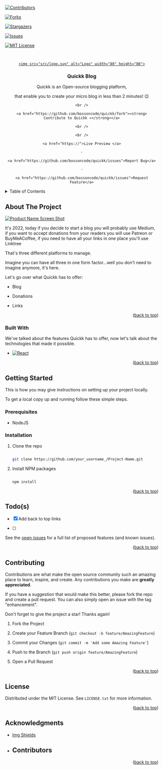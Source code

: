 <div id="top"></div>

[![Contributors][contributors-shield]][contributors-url]

[![Forks][forks-shield]][forks-url]

[![Stargazers][stars-shield]][stars-url]

[![Issues][issues-shield]][issues-url]

[![MIT License][license-shield]][license-url]

<!-- PROJECT LOGO -->

<br />

<div align="center">

  <a href="https://quickk.blog">

    <img src="src/logo.svg" alt="Logo" width="80" height="80">

  </a>

  <h3 align="center">Quickk Blog</h3>

  <p align="center">

   Quickk is an Open-source blogging platform,

   that enable you to create your micro blog in less than 2 minutes! 😉

    <br />

    <a href="https://github.com/bossoncode/quickk/fork"><strong> Contribute to Quickk »</strong></a>

    <br />

    <br />

    <a href="https://">Live Preview </a>

    ·

    <a href="https://github.com/bossoncode/quickk/issues">Report Bug</a>

    ·

    <a href="https://github.com/bossoncode/quickk/issues">Request Feature</a>

  </p>

</div>

<!-- TABLE OF CONTENTS -->

<details>

  <summary>Table of Contents</summary>

  <ol>

    <li>

      <a href="#about-the-project">About The Project</a>

      <ul>

        <li><a href="#built-with">Built With</a></li>

      </ul>

    </li>

    <li>

      <a href="#getting-started">Getting Started</a>

      <ul>

        <li><a href="#prerequisites">Prerequisites</a></li>

        <li><a href="#installation">Installation</a></li>

      </ul>

    </li>

    <li><a href="#contributing">Contributing</a></li>

    <li><a href="#license">License</a></li>

    <li><a href="#acknowledgments">Acknowledgments</a></li>

  </ol>

</details>

<!-- ABOUT THE PROJECT -->

## About The Project

[![Product Name Screen Shot][product-screenshot]](https://example.com)

It's 2022, today if you decide to start a blog you will probably use Medium, if you want to accept donations from your readers you will use Patreon or BuyMeACoffee, if you need to have all your links in one place you'll use Linktree

That's three different platforms to manage.

Imagine you can have all three in one form factor...well you don't need to imagine anymore, it's here.

Let's go over what Quickk has to offer: 

* Blog

* Donations

* Links

<p align="right">(<a href="#top">back to top</a>)</p>

### Built With

We've talked about the features Quickk has to offer, now let's talk about the technologies that made it possible.

* [![React][React.js]][React-url]

<p align="right">(<a href="#top">back to top</a>)</p>

<!-- GETTING STARTED -->

## Getting Started

This is how you may give instructions on setting up your project locally.

To get a local copy up and running follow these simple steps.

### Prerequisites

- NodeJS

### Installation

1. Clone the repo

   ```sh

   git clone https://github.com/your_username_/Project-Name.git

   ```

3. Install NPM packages

   ```sh

   npm install

   ```

<p align="right">(<a href="#top">back to top</a>)</p>

<!-- Todo -->

## Todo(s)

- [x] Add back to top links

- [ ] 

See the [open issues](https://github.com/bossoncode/quickk/issues) for a full list of proposed features (and known issues).

<p align="right">(<a href="#top">back to top</a>)</p>

<!-- CONTRIBUTING -->

## Contributing

Contributions are what make the open source community such an amazing place to learn, inspire, and create. Any contributions you make are **greatly appreciated**.

If you have a suggestion that would make this better, please fork the repo and create a pull request. You can also simply open an issue with the tag "enhancement".

Don't forget to give the project a star! Thanks again!

1. Fork the Project

2. Create your Feature Branch (`git checkout -b feature/AmazingFeature`)

3. Commit your Changes (`git commit -m 'Add some Amazing Feature'`)

4. Push to the Branch (`git push origin feature/AmazingFeature`)

5. Open a Pull Request

<p align="right">(<a href="#top">back to top</a>)</p>

<!-- LICENSE -->

## License

Distributed under the MIT License. See `LICENSE.txt` for more information.

<p align="right">(<a href="#top">back to top</a>)</p>

<!-- ACKNOWLEDGMENTS -->

## Acknowledgments

* [Img Shields](https://shields.io)

* ## Contributors

<p align="right">(<a href="#top">back to top</a>)</p>

<!-- MARKDOWN LINKS & IMAGES -->

<!-- https://www.markdownguide.org/basic-syntax/#reference-style-links -->

[contributors-shield]: https://img.shields.io/github/contributors/bossoncode/quickk.svg?style=for-the-badge

[contributors-url]: https://github.com/bossoncode/quickk/graphs/contributors

[forks-shield]: https://img.shields.io/github/forks/bossoncode/quickk.svg?style=for-the-badge

[forks-url]: https://github.com/bossoncode/quickk/network/members

[stars-shield]: https://img.shields.io/github/stars/bossoncode/quickk.svg?style=for-the-badge

[stars-url]: https://github.com/bossoncode/quickk/stargazers

[issues-shield]: https://img.shields.io/github/issues/bossoncode/quickk.svg?style=for-the-badge

[issues-url]: https://github.com/bossoncode/quickk/issues

[license-shield]: https://img.shields.io/github/license/bossoncode/quickk.svg?style=for-the-badge

[license-url]: https://github.com/bossoncode/quickk/blob/master/LICENSE.txt

[product-screenshot]: images/screenshot.png

[React.js]: https://img.shields.io/badge/React-20232A?style=for-the-badge&logo=react&logoColor=61DAFB

[React-url]: https://reactjs.org/
